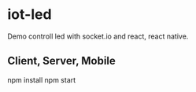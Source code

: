 # iot-led
Demo controll led with socket.io and react, react native.
## Client, Server, Mobile
  npm install
  npm start
  
